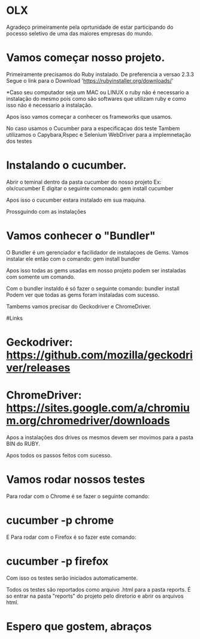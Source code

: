 # OLX

Agradeço primeiramente pela oprtunidade de estar participando do pocesso seletivo de uma das maiores empresas do mundo.

# Vamos começar nosso projeto.


Primeiramente precisamos do Ruby instalado.
De preferencia a versao 2.3.3
Segue o link para o Download 'https://rubyinstaller.org/downloads/'

*Caso seu computador seja um MAC ou LINUX o ruby não é necessario a instalação do mesmo pois como são softwares que utilizam ruby e como isso não é necessario a instalação.

Apos isso vamos começar a conhecer os frameworks que usamos. 

No caso usamos o Cucumber para a especificaçao dos teste
Tambem utilizamos o Capybara,Rspec e Selenium WebDriver para a implemnetação dos testes

# Instalando o cucumber.

Abrir o teminal dentro da pasta cucumber do nosso projeto 
Ex: olx/cucumber 
E digitar o seguinte comonado: gem install cucumber 

Apos isso o cucumber estara instalado em sua maquina.

Prossguindo com as instalações 

# Vamos conhecer o "Bundler"

O Bundler é um gerenciador e facilidador de instalaçoes de Gems.
Vamos instalar ele então com o comando: gem install bundler 

Apos isso todas as gems usadas em nosso projeto podem ser instaladas com somente um comando.

Com o bundler instaldo é só fazer o seguinte comando: bundler install
Podem ver que todas as gems foram instaladas com sucesso.

Tambems vamos precisar do Geckodriver e ChromeDriver.

#Links

 # Geckodriver: https://github.com/mozilla/geckodriver/releases

 # ChromeDriver: https://sites.google.com/a/chromium.org/chromedriver/downloads

Apos a instalações dos drives os mesmos devem ser movimos para a pasta BIN do RUBY.

Apos todos os passos feitos com sucesso.
# Vamos rodar nossos testes

Para rodar com o Chrome é se fazer o seguinte comando:  
# cucumber -p chrome 

E Para rodar com o Firefox é so fazer este comando: 
# cucumber -p firefox 

Com isso os testes serão iniciados automaticamente.


Todos os testes são reportados como arquivo .html para a pasta reports.
É so entrar na pasta "reports" do projeto pelo diretorio e abrir os arquivos html.


# Espero que gostem, abraços




